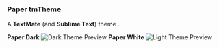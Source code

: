 ### Paper tmTheme

A __TextMate__ (and __Sublime Text__) theme .

__Paper Dark__
![Dark Theme Preview](https://raw.githubusercontent.com/diryox/Paper-tmTheme/master/screenshots/paper_dark_preview.png)
__Paper White__
![Light Theme Preview](https://raw.githubusercontent.com/diryox/Paper-tmTheme/master/screenshots/paper_white_preview.png)